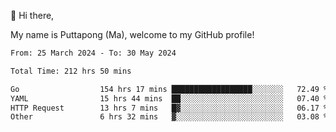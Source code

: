 👋 Hi there,

My name is Puttapong (Ma), welcome to my GitHub profile!

<!--START_SECTION:waka-->

```txt
From: 25 March 2024 - To: 30 May 2024

Total Time: 212 hrs 50 mins

Go                  154 hrs 17 mins ██████████████████░░░░░░░   72.49 %
YAML                15 hrs 44 mins  ██░░░░░░░░░░░░░░░░░░░░░░░   07.40 %
HTTP Request        13 hrs 7 mins   █▓░░░░░░░░░░░░░░░░░░░░░░░   06.17 %
Other               6 hrs 32 mins   ▓░░░░░░░░░░░░░░░░░░░░░░░░   03.08 %
```

<!--END_SECTION:waka-->
